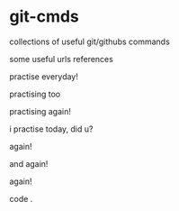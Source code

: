 # git-cmds

collections of useful git/githubs commands

some useful urls references

practise everyday!

practising too

practising again!

i practise today, did u?

again!

and again!

again!

code .
